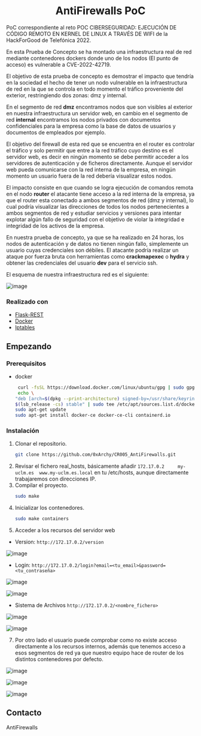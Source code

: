 <!-- PROJECT LOGO -->
<br />
<p align="center">
  <h1 align="center">AntiFirewalls PoC</h1>
</p>

PoC correspondiente al reto POC CIBERSEGURIDAD: EJECUCIÓN DE CÓDIGO REMOTO EN KERNEL DE LINUX A TRAVÉS DE WIFI de la HackForGood de Telefónica 2022.

En esta Prueba de Concepto se ha montado una infraestructura real de red mediante contenedores dockers donde uno de los nodos (El punto de acceso) es vulnerable a CVE-2022-42719.

El objetivo de esta prueba de concepto es demostrar el impacto que tendría en la sociedad el hecho de tener un nodo vulnerable en la infraestructura de red en la que se controla en todo momento el tráfico proveniente del exterior, restringiendo dos zonas: dmz y internal.

En el segmento de red **dmz** encontramos nodos que son visibles al exterior en nuestra infraestructura un servidor web, en cambio en el segmento de red **internal** encontramos los nodos privados con documentos confidenciales para la empresa como la base de datos de usuarios y documentos de empleados por ejemplo.

El objetivo del firewall de esta red que se encuentra en el router es controlar el tráfico y solo permitir que entre a la red tráfico cuyo destino es el servidor web, es decir en ningún momento se debe permitir acceder a los servidores de autenticación y de ficheros directamente. Aunque el servidor web pueda comunicarse con la red interna de la empresa, en ningún momento un usuario fuera de la red debería visualizar estos nodos.

El impacto consiste en que cuando se logra ejecución de comandos remota en el nodo **router** el atacante tiene acceso a la red interna de la empresa, ya que el router esta conectado a ambos segmentos de red (dmz y internal), lo cual podría visualizar las direcciones de todos los nodos pertenecientes a ambos segmentos de red y estudiar servicios y versiones para intentar explotar algún fallo de seguridad con el objetivo de violar la integridad e integridad de los activos de la empresa.

En nuestra prueba de concepto, ya que se ha realizado en 24 horas, los nodos de autenticación y de datos no tienen ningún fallo, simplemente un usuario cuyas credenciales son débiles. El atacante podría realizar un ataque por fuerza bruta con herramientas como **crackmapexec** o **hydra** y obtener las credenciales del usuario **dev** para el servicio ssh.

El esquema de nuestra infraestructura red es el siguiente:

![image](https://user-images.githubusercontent.com/52278758/197303467-936c185a-d6bf-4a81-b727-031dec79fd83.png)


### Realizado con

* [Flask-REST](https://flask-restful.readthedocs.io/en/latest/)
* [Docker](https://www.docker.com/)
* [Iptables](https://linux.die.net/man/8/iptables)

<!-- GETTING STARTED -->
## Empezando

### Prerequisitos

* docker
  ```sh
   curl -fsSL https://download.docker.com/linux/ubuntu/gpg | sudo gpg --dearmor -o /usr/share/keyrings/docker-archive-keyring.gpg
   echo \
  "deb [arch=$(dpkg --print-architecture) signed-by=/usr/share/keyrings/docker-archive-keyring.gpg] https://download.docker.com/linux/ubuntu \
  $(lsb_release -cs) stable" | sudo tee /etc/apt/sources.list.d/docker.list > /dev/null
  sudo apt-get update
  sudo apt-get install docker-ce docker-ce-cli containerd.io
  ```

### Instalación

1. Clonar el repositorio.
   ```sh
   git clone https://github.com/0xArchy/CR005_AntiFirewalls.git
   ```
3. Revisar el fichero real_hosts, básicamente añadir  `172.17.0.2     my-uclm.es  www.my-uclm.es.local` en tu /etc/hosts, aunque directamente trabajaremos con direcciones IP.
4. Compilar el proyecto.
   ```sh
   sudo make
   ```
5. Inicializar los contenedores.
   ```sh
   sudo make containers
   ```
6. Acceder a los recursos del servidor web
  * Version: ``` http://172.17.0.2/version ```
  
  ![image](https://user-images.githubusercontent.com/52278758/197303691-e9b241b0-f693-4488-8973-00c1a1aa809a.png)
  
  * Login: ``` http://172.17.0.2/login?email=<tu_email>&password=<tu_contraseña> ```
  
  ![image](https://user-images.githubusercontent.com/52278758/197303729-db727bb0-5124-4ff2-a7ab-6ea17bda8d41.png)

  ![image](https://user-images.githubusercontent.com/52278758/197303741-0dbfcda9-7104-48a0-98d9-1971d059a1fc.png)
  
  * Sistema de Archivos ``` http://172.17.0.2/<nombre_fichero> ```
  
  ![image](https://user-images.githubusercontent.com/52278758/197303775-b7a1e4f8-3ae5-49e0-9dc6-166ae65f5703.png)

  ![image](https://user-images.githubusercontent.com/52278758/197303791-bacb7e56-bc3c-4105-9fac-da940e1dc363.png)
  
  7. Por otro lado el usuario puede comprobar como no existe acceso directamente a los recursos internos, además que tenemos acceso a esos segmentos de red ya que nuestro equipo hace de router de los distintos contenedores por defecto.
  
  ![image](https://user-images.githubusercontent.com/52278758/197303886-7bead531-125d-4fd7-991c-72bc9a00bba2.png)
  
  ![image](https://user-images.githubusercontent.com/52278758/197304035-60201965-31c2-4d30-bf0d-f40d34c79888.png)

  ![image](https://user-images.githubusercontent.com/52278758/197304076-382da7ac-0a64-40b6-ae30-4097c44d0d9b.png)

## Contacto

AntiFirewalls



